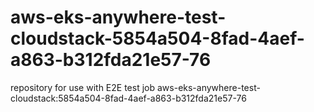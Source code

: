 # aws-eks-anywhere-test-cloudstack-5854a504-8fad-4aef-a863-b312fda21e57-76
repository for use with E2E test job aws-eks-anywhere-test-cloudstack:5854a504-8fad-4aef-a863-b312fda21e57-76
